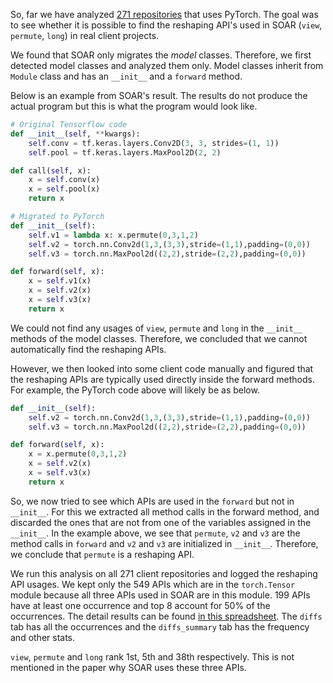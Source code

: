 So, far we have analyzed [271 repositories](repositories.txt) that uses PyTorch.
The goal was to see whether it is possible to find the reshaping API's used in SOAR (`view`, `permute`, `long`) 
in real client projects.

We found that SOAR only migrates the _model_ classes.
Therefore, we first detected model classes and analyzed them only.
Model classes inherit from `Module` class and has an `__init__` and a `forward` method.

Below is an example from SOAR's result. The results do not produce the actual program 
but this is what the program would look like.

```python
# Original Tensorflow code
def __init__(self, **kwargs):
    self.conv = tf.keras.layers.Conv2D(3, 3, strides=(1, 1))
    self.pool = tf.keras.layers.MaxPool2D(2, 2)

def call(self, x):
    x = self.conv(x)
    x = self.pool(x)
    return x
```

```python
# Migrated to PyTorch
def __init__(self):
    self.v1 = lambda x: x.permute(0,3,1,2)
    self.v2 = torch.nn.Conv2d(1,3,(3,3),stride=(1,1),padding=(0,0))
    self.v3 = torch.nn.MaxPool2d((2,2),stride=(2,2),padding=(0,0))

def forward(self, x):
    x = self.v1(x)
    x = self.v2(x)
    x = self.v3(x)
    return x
```
We could not find any usages of `view`, `permute` and `long` in the `__init__` methods of the model classes.
Therefore, we concluded that we cannot automatically find the reshaping APIs.

However, we then looked into some client code manually and figured that the reshaping APIs are typically used directly inside the 
forward methods. For example, the PyTorch code above will likely be as below.

```python
def __init__(self):
    self.v2 = torch.nn.Conv2d(1,3,(3,3),stride=(1,1),padding=(0,0))
    self.v3 = torch.nn.MaxPool2d((2,2),stride=(2,2),padding=(0,0))

def forward(self, x):
    x = x.permute(0,3,1,2)
    x = self.v2(x)
    x = self.v3(x)
    return x
```

So, we now tried to see which APIs are used in the `forward` but not in `__init__`.
For this we extracted all method calls in the forward method,
and discarded the ones that are not from one of the variables assigned in the `__init__`.
In the example above, we see that `permute`, `v2` and `v3` are the method calls in `forward` 
and `v2` and `v3` are initialized in `__init__`.
Therefore, we conclude that `permute` is a reshaping API.

We run this analysis on all 271 client repositories and logged the reshaping API usages.
We kept only the 549 APIs which are in the `torch.Tensor` module because all three APIs used in SOAR are in this module.
199 APIs have at least one occurrence and top 8 account for 50% of the occurrences.
The detail results can be found 
[in this spreadsheet](https://docs.google.com/spreadsheets/d/1x-5H1rUOKBbwJQLSwPPbmcPZlDpK4FelMvusVYig9dU/edit#gid=999917312).
The `diffs` tab has all the occurrences and the `diffs_summary` tab has the frequency and other stats.

`view`, `permute` and `long` rank 1st, 5th and 38th respectively.
This is not mentioned in the paper why SOAR uses these three APIs.


